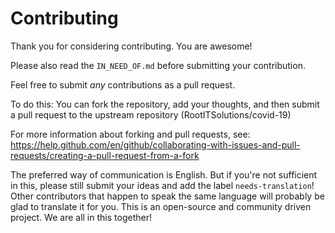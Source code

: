 # Contributing

Thank you for considering contributing. You are awesome!

Please also read the `IN_NEED_OF.md` before submitting your contribution.

Feel free to submit *any* contributions as a pull request.

To do this: You can fork the repository, add your thoughts, and then submit a pull request to the upstream repository (RootITSolutions/covid-19)

For more information about forking and pull requests, see: https://help.github.com/en/github/collaborating-with-issues-and-pull-requests/creating-a-pull-request-from-a-fork

The preferred way of communication is English. But if you're not sufficient in this, please still submit your ideas and add the label `needs-translation`! Other contributors
that happen to speak the same language will probably be glad to translate it for you. This is an open-source and community driven project. We are all in this together!
